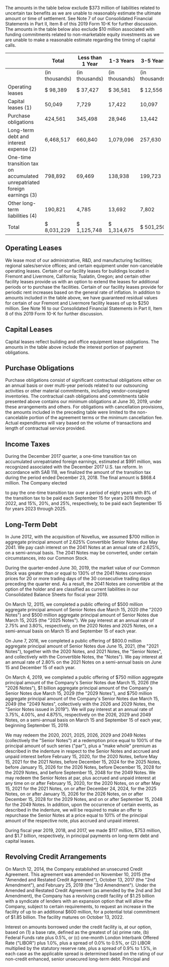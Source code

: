The amounts in the table below exclude $373 million of liabilities related to uncertain tax benefits as we are unable to reasonably estimate the ultimate amount or time of settlement. See Note 7 of our Consolidated Financial Statements in Part II, Item 8 of this 2019 Form 10-K for further discussion. The amounts in the table below also exclude $10 million associated with funding commitments related to non-marketable equity investments as we are unable to make a reasonable estimate regarding the timing of capital calls.

|                                                                           | Total          | Less than 1 Year   | 1-3 Years      | 3-5 Years      | More than 5 Years   |
|---------------------------------------------------------------------------|----------------|--------------------|----------------|----------------|---------------------|
|                                                                           | (in thousands) | (in thousands)     | (in thousands) | (in thousands) | (in thousands)      |
| Operating leases                                                          | $ 98,389       | $ 37,427           | $ 36,581       | $ 12,556       | $ 11,825            |
| Capital leases (1)                                                        | 50,049         | 7,729              | 17,422         | 10,097         | 14,801              |
| Purchase obligations                                                      | 424,561        | 345,498            | 28,946         | 13,442         | 36,675              |
| Long-term debt and interest expense (2)                                   | 6,468,517      | 660,840            | 1,079,096      | 257,630        | 4,470,951           |
| One-time transition tax on accumulated unrepatriated foreign earnings (3) | 798,892        | 69,469             | 138,938        | 199,723        | 390,762             |
| Other long-term liabilities (4)                                           | 190,821        | 4,785              | 13,692         | 7,802          | 164,542             |
| Total                                                                     | $ 8,031,229    | $ 1,125,748        | $ 1,314,675    | $ 501,250      | $ 5,089,556         |

## Operating Leases

We lease most of our administrative, R&D, and manufacturing facilities; regional sales/service offices; and certain equipment under non-cancelable operating leases. Certain of our facility leases for buildings located in Fremont and Livermore, California; Tualatin, Oregon; and certain other facility leases provide us with an option to extend the leases for additional periods or to purchase the facilities. Certain of our facility leases provide for periodic rent increases based on the general rate of inflation. In addition to amounts included in the table above, we have guaranteed residual values for certain of our Fremont and Livermore facility leases of up to $250 million. See Note 16 to our Consolidated Financial Statements in Part II, Item 8 of this 2019 Form 10-K for further discussion.

## Capital Leases

Capital leases reflect building and office equipment lease obligations. The amounts in the table above include the interest portion of payment obligations.

## Purchase Obligations

Purchase obligations consist of significant contractual obligations either on an annual basis or over multi-year periods related to our outsourcing activities or other material commitments, including vendor-consigned inventories. The contractual cash obligations and commitments table presented above contains our minimum obligations at June 30, 2019, under these arrangements and others. For obligations with cancellation provisions, the amounts included in the preceding table were limited to the non-cancelable portion of the agreement terms or the minimum cancellation fee. Actual expenditures will vary based on the volume of transactions and length of contractual service provided.

## Income Taxes

During the December 2017 quarter, a one-time transition tax on accumulated unrepatriated foreign earnings, estimated at $991 million, was recognized associated with the December 2017 U.S. tax reform. In accordance with SAB 118, we finalized the amount of the transition tax during the period ended December 23, 2018. The final amount is $868.4 million. The Company elected

to pay the one-time transition tax over a period of eight years with 8% of the transition tax to be paid each September 15 for years 2018 through 2022, and 15%, 20%, and 25%, respectively, to be paid each September 15 for years 2023 through 2025.

## Long-Term Debt

In June 2012, with the acquisition of Novellus, we assumed $700 million in aggregate principal amount of 2.625% Convertible Senior Notes due May 2041. We pay cash interest on the 2041 Notes at an annual rate of 2.625%, on a semi-annual basis. The 2041 Notes may be converted, under certain circumstances, into our Common Stock.

During the quarter-ended June 30, 2019, the market value of our Common Stock was greater than or equal to 130% of the 2041 Notes conversion prices for 20 or more trading days of the 30 consecutive trading days preceding the quarter end. As a result, the 2041 Notes are convertible at the option of the holder and are classified as current liabilities in our Consolidated Balance Sheets for fiscal year 2019.

On March 12, 2015, we completed a public offering of $500 million aggregate principal amount of Senior Notes due March 15, 2020 (the "2020 Notes") and $500 million aggregate principal amount of Senior Notes due March 15, 2025 (the "2025 Notes"). We pay interest at an annual rate of 2.75% and 3.80%, respectively, on the 2020 Notes and 2025 Notes, on a semi-annual basis on March 15 and September 15 of each year.

On June 7, 2016, we completed a public offering of $800.0 million aggregate principal amount of Senior Notes due June 15, 2021, (the "2021 Notes"), together with the 2020 Notes, and 2021 Notes, the "Senior Notes", and collectively with the Convertible Notes, the "Notes"). We pay interest at an annual rate of 2.80% on the 2021 Notes on a semi-annual basis on June 15 and December 15 of each year.

On March 4, 2019, we completed a public offering of $750 million aggregate principal amount of the Company's Senior Notes due March 15, 2026 (the "2026 Notes"), $1 billion aggregate principal amount of the Company's Senior Notes due March 15, 2029 (the "2029 Notes"), and $750 million aggregate principal amount of the Company's Senior Notes due March 15, 2049 (the "2049 Notes", collectively with the 2026 and 2029 Notes, the "Senior Notes issued in 2019"). We will pay interest at an annual rate of 3.75%, 4.00%, and 4.875%, respectively on the 2026, 2029 and 2049 Notes, on a semi-annual basis on March 15 and September 15 of each year, beginning September 15, 2019.

We may redeem the 2020, 2021, 2025, 2026, 2029 and 2049 Notes (collectively the "Senior Notes") at a redemption price equal to 100% of the principal amount of such series ("par"), plus a "make whole" premium as described in the indenture in respect to the Senior Notes and accrued and unpaid interest before February 15, 2020, for the 2020 Notes, before May 15, 2021 for the 2021 Notes, before December 15, 2024 for the 2025 Notes, before January 15, 2026 for the 2026 Notes, before December 15, 2028 for the 2029 Notes, and before September 15, 2048 for the 2049 Notes. We may redeem the Senior Notes at par, plus accrued and unpaid interest at any time on or after February 15, 2020, for the 2020 Notes, on or after May 15, 2021 for the 2021 Notes, on or after December 24, 2024, for the 2025 Notes, on or after January 15, 2026 for the 2026 Notes, on or after December 15, 2028 for the 2029 Notes, and on or after September 15, 2048 for the 2049 Notes. In addition, upon the occurrence of certain events, as described in the indenture, we will be required to make an offer to repurchase the Senior Notes at a price equal to 101% of the principal amount of the respective note, plus accrued and unpaid interest.

During fiscal year 2019, 2018, and 2017, we made $117 million, $753 million, and $1.7 billion, respectively, in principal payments on long-term debt and capital leases.

## Revolving Credit Arrangements

On March 12, 2014, the Company established an unsecured Credit Agreement. This agreement was amended on November 10, 2015 (the "Amended and Restated Credit Agreement"), October 13, 2017 (the "2nd Amendment"), and February 25, 2019 (the "3rd Amendment"). Under the Amended and Restated Credit Agreement (as amended by the 2nd and 3rd Amendment), the Company has a revolving credit facility of $1.25 billion with a syndicate of lenders with an expansion option that will allow the Company, subject to certain requirements, to request an increase in the facility of up to an additional $600 million, for a potential total commitment of $1.85 billion. The facility matures on October 13, 2022.

Interest on amounts borrowed under the credit facility is, at our option, based on (1) a base rate, defined as the greatest of (a) prime rate, (b) Federal Funds rate plus 0.5%, or (c) one-month London Interbank Offered Rate ("LIBOR") plus 1.0%, plus a spread of 0.0% to 0.5%, or (2) LIBOR multiplied by the statutory reserve rate, plus a spread of 0.9% to 1.5%, in each case as the applicable spread is determined based on the rating of our non-credit enhanced, senior unsecured long-term debt. Principal and